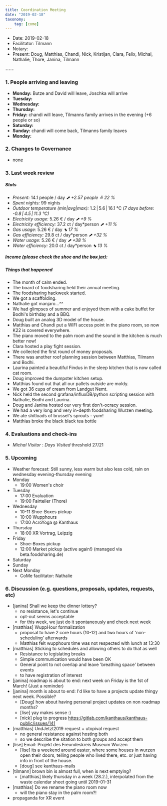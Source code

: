 ```yaml
---
title: Coordination Meeting
date: "2019-02-18"
taxonomy:
    tag: [come]
---
```


- Date: 2019-02-18
- Facilitator: Tilmann
- Notary:
- Present: Doug, Matthias, Chandi, Nick, Kristijan, Clara, Felix, Michal, Nathalie, Thore, Janina, Tilmann

===
<!-- 0. Minute of silence -->

### 1. People arriving and leaving
- **Monday:** Butze and David will leave, Joschka will arrive
- **Tuesday:**
- **Wednesday:**
- **Thursday:**
- **Friday:** chandi will leave, Tilmanns family arrives in the evening (+6 people or so)
- **Saturday:**
- **Sunday:** chandi will come back, Tilmanns family leaves
- **Monday:**

### 2. Changes to Governance
- none

### 3. Last week review
##### Stats
<!-- Read counters in heating room and append to water.csv and gas.csv in https://gitlab.com/kanthaus/kanthaus-public/tree/master/resourcesUsed, otherwise the script will complain -->
<!-- press the play button on https://gitlab.com/kanthaus/kanthaus-private/pipeline_schedules and it will print to #kanthaus-residence -->
- *Present:* 14.1 people / day _⬈ +2.57 people ≙ 22 %_
- *Spent nights:* 99 nights
- *Outdoor temperature (min|avg|max):* 1.2 | 5.6 | 16.1 °C _(7 days before: -0.8 | 4.5 | 11.3 °C)_
- *Electricity usage:* 5.26 € / day _⬈ +9 %_
- *Electricity efficiency:* 37.2 ct / day*person _⬈ +11 %_
- *Gas usage:* 5.26 € / day _⬊ 17 %_
- *Gas efficiency:* 29.8 ct / day*person _⬈ +32 %_
- *Water usage:* 5.26 € / day _⬈ +38 %_
- *Water efficiency:* 20.0 ct / day*person _⬊ 13 %_


##### Income (please check the shoe and the ~~box~~ jar):

##### Things that happened
- The month of calm ended.
- The board of foodsharing held their annual meeting.
- The foodsharing hackweek started.
- We got a scaffolding.
- Nathalie got manjaro...^^
- We had glimpses of summer and enjoyed them with a cake buffet for Bodhi's birthday and a BBQ.
- Doug built an analog 3D model of the house.
- Matthias and Chandi put a WIFI access point in the piano room, so now K22 is covered everywhere.
- The piano moved to the palm room and the sound in the kitchen is much better now!
- Clara hosted a play fight session.
- We collected the first round of money proposals.
- There was another roof planning session between Matthias, Tilmann and Bodhi.
- Laurina painted a beautiful Findus in the sleep kitchen that is now called cat room.
- Doug improved the dumpster kitchen setup.
- Matthias found out that all our pallets outside are moldy.
- We got 36 cups of cream from Landgut Nemt.
- Nick held the second grafana/influxDB/python scripting session with Nathalie, Bodhi and Laurina.
- Doug and Janina hosted our very first don't-ocracy session.
- We had a very long and very in-depth foodsharing Wurzen meeting.
- We ate shitloads of brussel's sprouts - yum!
- Matthias broke the black black tea bottle

### 4. Evaluations and check-ins
- *Michal* _Visitor_ : _Days Visited_ threshold 27/21


### 5. Upcoming <!-- https://cloud.kanthaus.online/apps/calendar/ -->
- Weather forecast: Still sunny, less warm but also less cold, rain on wednesday evening-thursday evening
- Monday
    - 19:00 Women's choir
- Tuesday
    - 17:00 Evaluation
    - 19:00 Fairteiler (Thore)
- Wednesday
    - 10-11 Shoe-Boxes pickup
    - 10:00 Wupphours
    - 17:00 AcroYoga @ Kanthaus
- Thursday
    - 18:00 XR Vortrag, Leipzig
- Friday
    - Shoe-Boxes pickup
    - 12:00 Market pickup (active again!) (managed via beta.foodsharing.de)
- Saturday
- Sunday
- Next Monday
  - CoMe facilitator: Nathalie

### 6. Discussion (e.g. questions, proposals, updates, requests, etc) <!-- can also include discussions about cooking and heating -->
- [janina] Shall we keep the dinner lottery?
    - no resistance, let's continue
    - opt-out seems acceptable
    - for this week, we just do it spontaneously and check next week
- [matthias] WuppHour formalization
    - proposal to have 2 core hours (10-12) and two hours of 'non-scheduling' afterwards
    - Matthias felt wupphours time was not respected with lunch at 13:30
- [matthias] Sticking to schedules and allowing others to do that as well
    - Resistance to legislating breaks
    - Simple communication would have been OK
    - General point to not overlap and leave 'breathing space' between events
    - to have registration of interest
- [janina] roadmap is about to end: next week on Friday is the 1st of March! (Just a reminder)
- [janina] month is about to end: I'd like to have a projects update thingy next week. Possible?
    - [Doug] how about having personal project updates on non roadmap months?
    - [lise] yay makes sense :)
    - [nick] plug to progress https://gitlab.com/kanthaus/kanthaus-public/issues/141
- [matthias] UndJetzt2019 request + utopival request
    - no general resistance against hosting both
    - so we describe the sitation to both groups and accept them
- [lise] Email: Projekt des Freundeskreis Museum Wurzen
    - [lise] its a weekend around easter, where some houses in wurzen open their doors, telling people who lived there, etc. or just having info in front of the house.
    - [doug] see kanthaus-mails
- [tilmann] brown bin is almost full, when is next emptying?
    - [matthias] likely thursday in a week (28.2.), interpolated from the waste calendar sheet going until 2019-01-31
- [matthias] Do we rename the piano room now
    - will the piano stay in the palm room?!
- propaganda for XR event
